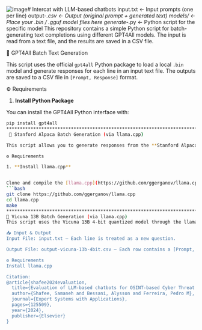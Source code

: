 ![image](https://github.com/user-attachments/assets/68351c36-688b-4482-9657-de8777a5967b)# Intercat with LLM-based chatbots
input.txt              ← Input prompts (one per line)
output-*.csv           ← Output (original prompt + generated text)
models/                ← Place your .bin / .gguf model files here
generate-*.py          ← Python script for the specific model
This repository contains a simple Python script for batch-generating text completions using different GPT4All models. The input is read from a text file, and the results are saved in a CSV file.

🤖 GPT4All Batch Text Generation

This script uses the official `gpt4all` Python package to load a local `.bin` model and generate responses for each line in an input text file. The outputs are saved to a CSV file in `[Prompt, Response]` format.

⚙️ Requirements

1. **Install Python Package**

You can install the GPT4All Python interface with:
```bash
pip install gpt4all
****************************************************************************************************************************************************************
 🦙 Stanford Alpaca Batch Generation (via llama.cpp)

This script allows you to generate responses from the **Stanford Alpaca** model or any compatible `.gguf` file using the `llama.cpp` backend. Input prompts are read from `input.txt`, and generated completions are saved in `output-alpaca.csv`.

⚙️ Requirements

1. **Install llama.cpp**


Clone and compile the [llama.cpp](https://github.com/ggerganov/llama.cpp) repo:
```bash
git clone https://github.com/ggerganov/llama.cpp
cd llama.cpp
make
**************************************************************************************************************************************************************
🦙 Vicuna 13B Batch Generation (via llama.cpp)
This script uses the Vicuna 13B 4-bit quantized model through the llama.cpp backend to generate answers for each prompt provided in an input text file. It's optimized for local inference on consumer GPUs or CPUs using quantized .bin files.

📥 Input & Output
Input File: input.txt — Each line is treated as a new question.

Output File: output-vicuna-13b-4bit.csv — Each row contains a [Prompt, Response] pair.

⚙️ Requirements
Install llama.cpp

Citation:
@article{shafee2024evaluation,
  title={Evaluation of LLM-based chatbots for OSINT-based Cyber Threat Awareness},
  author={Shafee, Samaneh and Bessani, Alysson and Ferreira, Pedro M},
  journal={Expert Systems with Applications},
  pages={125509},
  year={2024},
  publisher={Elsevier}
}


